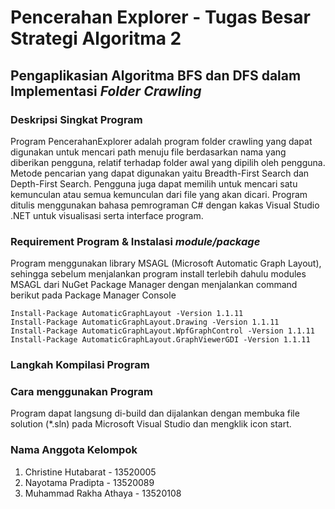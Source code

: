 # Pencerahan Explorer - Tugas Besar Strategi Algoritma 2 <br>
## Pengaplikasian Algoritma BFS dan DFS dalam Implementasi <i>Folder Crawling</i>

### Deskripsi Singkat Program

Program PencerahanExplorer adalah program folder crawling yang dapat digunakan untuk mencari path menuju file berdasarkan nama yang diberikan pengguna, relatif terhadap folder awal yang dipilih oleh pengguna. Metode pencarian yang dapat digunakan yaitu Breadth-First Search dan Depth-First Search. Pengguna juga dapat memilih untuk mencari satu kemunculan atau semua kemunculan dari file yang akan dicari. Program ditulis menggunakan bahasa pemrograman C# dengan kakas Visual Studio .NET untuk visualisasi serta interface program.

### Requirement Program & Instalasi <i>module/package</i>

Program menggunakan library MSAGL (Microsoft Automatic Graph Layout), sehingga sebelum menjalankan program install terlebih dahulu modules MSAGL dari NuGet Package Manager dengan menjalankan command berikut pada Package Manager Console
```
Install-Package AutomaticGraphLayout -Version 1.1.11
Install-Package AutomaticGraphLayout.Drawing -Version 1.1.11
Install-Package AutomaticGraphLayout.WpfGraphControl -Version 1.1.11
Install-Package AutomaticGraphLayout.GraphViewerGDI -Version 1.1.11
```

### Langkah Kompilasi Program

### Cara menggunakan Program

Program dapat langsung di-build dan dijalankan dengan membuka file solution (*.sln) pada Microsoft Visual Studio dan mengklik icon start.

### Nama Anggota Kelompok
1. Christine Hutabarat    - 13520005
2. Nayotama Pradipta      - 13520089 
3. Muhammad Rakha Athaya  - 13520108

